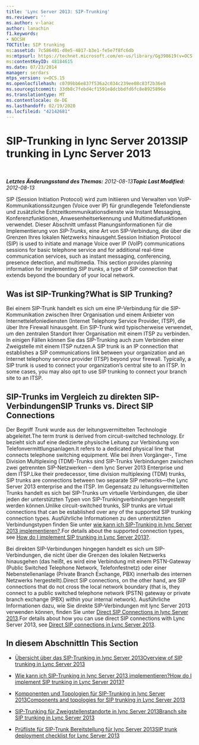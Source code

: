```yaml
---
title: 'Lync Server 2013: SIP-Trunking'
ms.reviewer: ''
ms.author: v-lanac
author: lanachin
f1.keywords:
- NOCSH
TOCTitle: SIP trunking
ms:assetid: 7c586401-d0e5-4017-b3e1-fe5e7f8fc6db
ms:mtpsurl: https://technet.microsoft.com/en-us/library/Gg398619(v=OCS.15)
ms:contentKeyID: 48184615
ms.date: 07/23/2014
manager: serdars
mtps_version: v=OCS.15
ms.openlocfilehash: c0709bb6e837f536a2c034c239ee08c83f2b36e8
ms.sourcegitcommit: 33db8c7febd4cf1591e8dcbbdfd6fc8e8925896e
ms.translationtype: MT
ms.contentlocale: de-DE
ms.lasthandoff: 02/19/2020
ms.locfileid: "42142681"
---
```

<div data-xmlns="http://www.w3.org/1999/xhtml">

<div class="topic" data-xmlns="http://www.w3.org/1999/xhtml" data-msxsl="urn:schemas-microsoft-com:xslt" data-cs="http://msdn.microsoft.com/">

<div data-asp="https://msdn2.microsoft.com/asp">

# <a name="sip-trunking-in-lync-server-2013"></a><span data-ttu-id="37435-102">SIP-Trunking in lync Server 2013</span><span class="sxs-lookup"><span data-stu-id="37435-102">SIP trunking in Lync Server 2013</span></span>

</div>

<div id="mainSection">

<div id="mainBody">

<span> </span>

<span data-ttu-id="37435-103">_**Letztes Änderungsstand des Themas:** 2012-08-13_</span><span class="sxs-lookup"><span data-stu-id="37435-103">_**Topic Last Modified:** 2012-08-13_</span></span>

<span data-ttu-id="37435-p101">SIP (Session Initiation Protocol) wird zum Initiieren und Verwalten von VoIP-Kommunikationssitzungen (Voice over IP) für grundlegende Telefondienste und zusätzliche Echtzeitkommunikationsdienste wie Instant Messaging, Konferenzfunktionen, Anwesenheitserkennung und Multimediafunktionen verwendet. Dieser Abschnitt umfasst Planungsinformationen für die Implementierung von *SIP-Trunks*, eine Art von SIP-Verbindung, die über die Grenzen Ihres lokalen Netzwerks hinausgeht.</span><span class="sxs-lookup"><span data-stu-id="37435-p101">Session Initiation Protocol (SIP) is used to initiate and manage Voice over IP (VoIP) communications sessions for basic telephone service and for additional real-time communication services, such as instant messaging, conferencing, presence detection, and multimedia. This section provides planning information for implementing *SIP trunks*, a type of SIP connection that extends beyond the boundary of your local network.</span></span>

<div>

## <a name="what-is-sip-trunking"></a><span data-ttu-id="37435-106">Was ist SIP-Trunking?</span><span class="sxs-lookup"><span data-stu-id="37435-106">What is SIP Trunking?</span></span>

<span data-ttu-id="37435-p102">Bei einem SIP-Trunk handelt es sich um eine IP-Verbindung für die SIP-Kommunikation zwischen Ihrer Organisation und einem Anbieter von Internettelefoniediensten (Internet Telephony Service Provider, ITSP), die über Ihre Firewall hinausgeht. Ein SIP-Trunk wird typischerweise verwendet, um den zentralen Standort Ihrer Organisation mit einem ITSP zu verbinden. In einigen Fällen können Sie das SIP-Trunking auch zum Verbinden einer Zweigstelle mit einem ITSP nutzen.</span><span class="sxs-lookup"><span data-stu-id="37435-p102">A SIP trunk is an IP connection that establishes a SIP communications link between your organization and an Internet telephony service provider (ITSP) beyond your firewall. Typically, a SIP trunk is used to connect your organization’s central site to an ITSP. In some cases, you may also opt to use SIP trunking to connect your branch site to an ITSP.</span></span>

<div>

## <a name="sip-trunks-vs-direct-sip-connections"></a><span data-ttu-id="37435-110">SIP-Trunks im Vergleich zu direkten SIP-Verbindungen</span><span class="sxs-lookup"><span data-stu-id="37435-110">SIP Trunks vs. Direct SIP Connections</span></span>

<span data-ttu-id="37435-111">Der Begriff *Trunk* wurde aus der leitungsvermittelten Technologie abgeleitet.</span><span class="sxs-lookup"><span data-stu-id="37435-111">The term *trunk* is derived from circuit-switched technology.</span></span> <span data-ttu-id="37435-112">Er bezieht sich auf eine dedizierte physische Leitung zur Verbindung von Telefonvermittlungsanlagen.</span><span class="sxs-lookup"><span data-stu-id="37435-112">It refers to a dedicated physical line that connects telephone switching equipment.</span></span> <span data-ttu-id="37435-113">Wie bei ihren Vorgänger-, Time Division Multiplexing (TDM)-Trunks sind SIP-Trunks Verbindungen zwischen zwei getrennten SIP-Netzwerken – dem lync Server 2013 Enterprise und dem ITSP.</span><span class="sxs-lookup"><span data-stu-id="37435-113">Like their predecessor, time division multiplexing (TDM) trunks, SIP trunks are connections between two separate SIP networks—the Lync Server 2013 enterprise and the ITSP.</span></span> <span data-ttu-id="37435-114">Im Gegensatz zu leitungsvermittelten Trunks handelt es sich bei SIP-Trunks um virtuelle Verbindungen, die über jeden der unterstützten Typen von SIP-Trunkingverbindungen hergestellt werden können.</span><span class="sxs-lookup"><span data-stu-id="37435-114">Unlike circuit-switched trunks, SIP trunks are virtual connections that can be established over any of the supported SIP trunking connection types.</span></span> <span data-ttu-id="37435-115">Ausführliche Informationen zu den unterstützten Verbindungstypen finden Sie unter [wie kann ich SIP-Trunking in lync Server 2013 implementieren?](lync-server-2013-how-do-i-implement-sip-trunking.md).</span><span class="sxs-lookup"><span data-stu-id="37435-115">For details about the supported connection types, see [How do I implement SIP trunking in Lync Server 2013?](lync-server-2013-how-do-i-implement-sip-trunking.md).</span></span>

<span data-ttu-id="37435-116">Bei direkten SIP-Verbindungen hingegen handelt es sich um SIP-Verbindungen, die nicht über die Grenzen des lokalen Netzwerks hinausgehen (das heißt, es wird eine Verbindung mit einem PSTN-Gateway (Public Switched Telephone Network, Telefonfestnetz) oder einer Nebenstellenanlage (Private Branch Exchange, PBX) innerhalb des internen Netzwerks hergestellt).</span><span class="sxs-lookup"><span data-stu-id="37435-116">Direct SIP connections, on the other hand, are SIP connections that do not cross the local network boundary (that is, they connect to a public switched telephone network (PSTN) gateway or private branch exchange (PBX) within your internal network).</span></span> <span data-ttu-id="37435-117">Ausführliche Informationen dazu, wie Sie direkte SIP-Verbindungen mit lync Server 2013 verwenden können, finden Sie unter [Direct SIP Connections in lync Server 2013](lync-server-2013-direct-sip-connections.md).</span><span class="sxs-lookup"><span data-stu-id="37435-117">For details about how you can use direct SIP connections with Lync Server 2013, see [Direct SIP connections in Lync Server 2013](lync-server-2013-direct-sip-connections.md).</span></span>

</div>

</div>

<div>

## <a name="in-this-section"></a><span data-ttu-id="37435-118">In diesem Abschnitt</span><span class="sxs-lookup"><span data-stu-id="37435-118">In This Section</span></span>

  - [<span data-ttu-id="37435-119">Übersicht über das SIP-Trunking in lync Server 2013</span><span class="sxs-lookup"><span data-stu-id="37435-119">Overview of SIP trunking in Lync Server 2013</span></span>](lync-server-2013-overview-of-sip-trunking.md)

  - [<span data-ttu-id="37435-120">Wie kann ich SIP-Trunking in lync Server 2013 implementieren?</span><span class="sxs-lookup"><span data-stu-id="37435-120">How do I implement SIP trunking in Lync Server 2013?</span></span>](lync-server-2013-how-do-i-implement-sip-trunking.md)

  - [<span data-ttu-id="37435-121">Komponenten und Topologien für SIP-Trunking in lync Server 2013</span><span class="sxs-lookup"><span data-stu-id="37435-121">Components and topologies for SIP trunking in Lync Server 2013</span></span>](lync-server-2013-components-and-topologies-for-sip-trunking.md)

  - [<span data-ttu-id="37435-122">SIP-Trunking für Zweigstellenstandorte in lync Server 2013</span><span class="sxs-lookup"><span data-stu-id="37435-122">Branch site SIP trunking in Lync Server 2013</span></span>](lync-server-2013-branch-site-sip-trunking.md)

  - [<span data-ttu-id="37435-123">Prüfliste für SIP-Trunk Bereitstellung für lync Server 2013</span><span class="sxs-lookup"><span data-stu-id="37435-123">SIP trunk deployment checklist for Lync Server 2013</span></span>](lync-server-2013-sip-trunk-deployment-checklist.md)

</div>

</div>

<span> </span>

</div>

</div>

</div>

